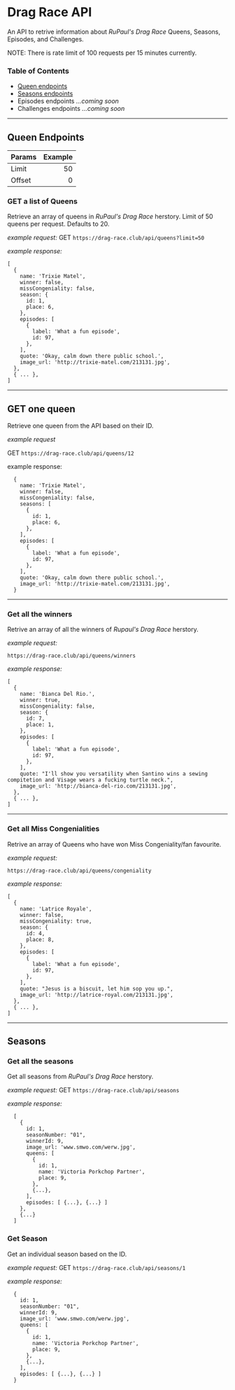 # Drag Race API

An API to retrive information about _RuPaul's Drag Race_ Queens, Seasons, Episodes, and Challenges.

NOTE: There is rate limit of 100 requests per 15 minutes currently.

### Table of Contents
- <a href="#queens">Queen endpoints</a>
- <a href="#seasons">Seasons endpoints</a>
- <span href="#episodes">Episodes endpoints</span> <em>...coming soon</em>
- <span href="#challenges">Challenges endpoints</span> <em>...coming soon</em>

---

<h2 id="queens">Queen Endpoints</h2>

|Params |Example |
|-|-:|
|Limit |50|
|Offset| 0|

### GET a list of Queens
Retrieve an array of queens in _RuPaul's Drag Race_ herstory. Limit of 50 queens per request. Defaults to 20.

_example request:_
GET `https://drag-race.club/api/queens?limit=50`

_example response:_
```JS
[
  {
    name: 'Trixie Matel',
    winner: false,
    missCongeniality: false,
    season: {
      id: 1,
      place: 6,
    },
    episodes: [
      {
        label: 'What a fun episode',
        id: 97,
      },
    ],
    quote: 'Okay, calm down there public school.',
    image_url: 'http://trixie-matel.com/213131.jpg',
  },
  { ... },
]
```
---
## GET one queen
Retrieve one queen from the API based on their ID.

_example request_

GET `https://drag-race.club/api/queens/12`

example response:
```JS
  {
    name: 'Trixie Matel',
    winner: false,
    missCongeniality: false,
    seasons: [
      {
        id: 1,
        place: 6,
      },
    ],
    episodes: [
      {
        label: 'What a fun episode',
        id: 97,
      },
    ],
    quote: 'Okay, calm down there public school.',
    image_url: 'http://trixie-matel.com/213131.jpg',
  }
```
___
### Get all the winners

Retrive an array of all the winners of _Rupaul's Drag Race_ herstory.

_example request:_

`https://drag-race.club/api/queens/winners`

_example response:_
```JS
[
  {
    name: 'Bianca Del Rio.',
    winner: true,
    missCongeniality: false,
    season: {
      id: 7,
      place: 1,
    },
    episodes: [
      {
        label: 'What a fun episode',
        id: 97,
      },
    ],
    quote: "I'll show you versatility when Santino wins a sewing compitetion and Visage wears a fucking turtle neck.",
    image_url: 'http://bianca-del-rio.com/213131.jpg',
  },
  { ... },
]
```
___
### Get all Miss Congenialities

Retrive an array of Queens who have won Miss Congeniality/fan favourite.

_example request:_

`https://drag-race.club/api/queens/congeniality`

_example response:_
```JS
[
  {
    name: 'Latrice Royale',
    winner: false,
    missCongeniality: true,
    season: {
      id: 4,
      place: 8,
    },
    episodes: [
      {
        label: 'What a fun episode',
        id: 97,
      },
    ],
    quote: "Jesus is a biscuit, let him sop you up.",
    image_url: 'http://latrice-royal.com/213131.jpg',
  },
  { ... },
]
```
___

<h2 id="seasons">Seasons</h2>

### Get all the seasons

Get all seasons from _RuPaul's Drag Race_ herstory.

_example request:_
GET `https://drag-race.club/api/seasons`

_example response:_
```JS
  [
    {
      id: 1,
      seasonNumber: "01",
      winnerId: 9,
      image_url: 'www.smwo.com/werw.jpg',
      queens: [
        {
          id: 1,
          name: 'Victoria Porkchop Partner',
          place: 9,
        },
        {...},
      ],
      episodes: [ {...}, {...} ]
    },
    {...}
  ]
```

### Get Season

Get an individual season based on the ID.

_example request:_
GET `https://drag-race.club/api/seasons/1`

_example response:_
```JS
  {
    id: 1,
    seasonNumber: "01",
    winnerId: 9,
    image_url: 'www.smwo.com/werw.jpg',
    queens: [
      {
        id: 1,
        name: 'Victoria Porkchop Partner',
        place: 9,
      },
      {...},
    ],
    episodes: [ {...}, {...} ]
  }
```
